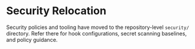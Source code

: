 # Security Relocation

Security policies and tooling have moved to the repository-level `security/` directory. Refer there for hook configurations, secret scanning baselines, and policy guidance.
